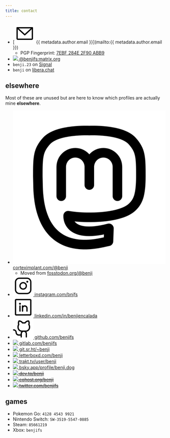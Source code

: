 ```yaml
---
title: contact
---
```


- [<img class="svg sm" src="/assets/phosphor/envelope-simple.svg" alt="email" /> {{ metadata.author.email }}](mailto:{{ metadata.author.email }})
	- PGP Fingerprint: [7EBF 284E 2F90 ABB9](/pub.asc)
- [<img class="svg sm" src="/assets/phosphor/globe.svg" /> @benjifs:matrix.org](https://matrix.to/#/@benjifs:matrix.org)
- `benji.23` on [Signal](https://signal.org)
- `benji` on [libera.chat](https://libera.chat)

## elsewhere
Most of these are unused but are here to know which profiles are actually mine **elsewhere**.

- [<img class="svg sm" src="/assets/phosphor/mastodon.svg" alt="mastodon" /> corteximplant.com/@benji](https://corteximplant.com/@benji)
    - Moved from [fosstodon.org/@benji](https://fosstodon.org/@benji)
- [<img class="svg sm" src="/assets/phosphor/instagram-logo.svg" alt="instagram" /> instagram.com/bnjfs](https://instagram.com/bnjfs)
- [<img class="svg sm" src="/assets/phosphor/linkedin-logo.svg" alt="linkedin" /> linkedin.com/in/benjiencalada](https://linkedin.com/in/benjiencalada)
- [<img class="svg sm" src="/assets/phosphor/github-logo.svg" /> github.com/benjifs</a>](https://github.com/benjifs)
- [<img class="svg sm" src="/assets/phosphor/gitlab-logo-simple.svg" /> gitlab.com/benjifs</a>](https://gitlab.com/benjifs)
- [<img class="svg sm" src="/assets/phosphor/circle.svg" /> git.sr.ht/~benji](https://git.sr.ht/~benji)
- [<img class="svg sm" src="/assets/phosphor/globe.svg" /> letterboxd.com/benji](https://letterboxd.com/benji)
- [<img class="svg sm" src="/assets/phosphor/globe.svg" /> trakt.tv/user/benji](https://trakt.tv/user/benji)
- [<img class="svg sm" src="/assets/phosphor/globe.svg" /> bsky.app/profile/benji.dog](https://bsky.app/profile/benji.dog)
- ~~[<img class="svg sm" src="/assets/phosphor/globe.svg" /> dev.to/benji](https://dev.to/benji)~~
- ~~[<img class="svg sm" src="/assets/phosphor/globe.svg" /> cohost.org/benji](https://cohost.org/benji)~~
- ~~[<img class="svg sm" src="/assets/phosphor/globe.svg" /> twitter.com/benjifs](https://twitter.com/benjifs)~~

## games
- Pokemon Go: `4128 4543 9921`
- Nintendo Switch: `SW-3519-5547-0885`
- Steam: `85661219`
- Xbox: `benjifs`
